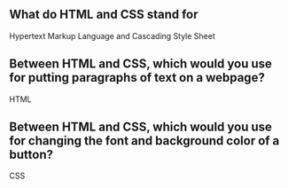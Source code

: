 ## What do HTML and CSS stand for

Hypertext Markup Language and Cascading Style Sheet

## Between HTML and CSS, which would you use for putting paragraphs of text on a webpage?

HTML

## Between HTML and CSS, which would you use for changing the font and background color of a button?

CSS